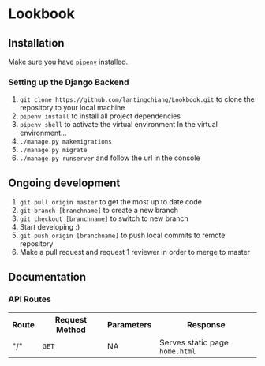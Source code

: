# Lookbook

## Installation
Make sure you have [`pipenv`](https://docs.pipenv.org/en/latest/) installed.

### Setting up the Django Backend
1. `git clone https://github.com/lantingchiang/Lookbook.git` to clone the repository to your local machine
2. `pipenv install` to install all project dependencies
3. `pipenv shell` to activate the virtual environment
In the virtual environment...
4. `./manage.py makemigrations`
5. `./manage.py migrate`
6. `./manage.py runserver` and follow the url in the console

## Ongoing development
1. `git pull origin master` to get the most up to date code
2. `git branch [branchname]` to create a new branch
3. `git checkout [branchname]` to switch to new branch
4. Start developing :)
5. `git push origin [branchname]` to push local commits to remote repository
6. Make a pull request and request 1 reviewer in order to merge to master

## Documentation
### API Routes
<table>
  <tr>
    <th>Route</th>
    <th>Request Method</th>
    <th>Parameters</th>
    <th>Response</th>
  </tr>
  <tr>
    <td>"/"</td>
    <td><code>GET</code></td>
    <td>NA</td>
    <td>Serves static page <code>home.html</code></td>
  </tr>
</table>
